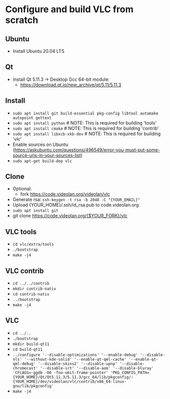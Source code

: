 # Configure and build VLC from scratch

## Ubuntu
- Install Ubuntu 20.04 LTS

## Qt
- Install Qt 5.11.3 -> Desktop Gcc 64-bit module:
    - https://download.qt.io/new_archive/qt/5.11/5.11.3

## Install
- `sudo apt install git build-essential pkg-config libtool automake autopoint gettext`
- `sudo apt install python`         # NOTE: This is required for building 'tools'
- `sudo apt install cmake`          # NOTE: This is required for building 'contrib'
- `sudo apt install libxcb-xkb-dev` # NOTE: This is required for building 'vlc'
- Enable sources on Ubuntu (https://askubuntu.com/questions/496549/error-you-must-put-some-source-uris-in-your-sources-list)
- `sudo apt-get build-dep vlc`

## Clone
- Optional:
    - fork https://code.videolan.org/videolan/vlc
- Generate rsa: `ssh-keygen -t rsa -b 2048 -C "{YOUR_EMAIL}"`
- Upload {YOUR_HOME}/.ssh/id_rsa.pub to code.videolan.org
- `sudo apt install git`
- git clone https://code.videolan.org/{$YOUR_FORK}/vlc

## VLC tools
- `cd vlc/extra/tools`
- `./bootstrap`
- `make -j4`

## VLC contrib
- `cd ../../contrib`
- `mkdir contrib-nativ`
- `cd contrib-nativ`
- `../bootstrap`
- `make -j4`

## VLC
- `cd ../..`
- `./bootstrap`
- `mkdir build-qt11`
- `cd build-qt11`
- `../configure '--disable-optimizations' '--enable-debug' '--disable-nls' '--without-kde-solid' '--enable-qt-qml-cache' '--enable-qt-qml-debug' '--disable-skins2' '--disable-upnp' '--disable-chromecast' '--disable-srt' '--disable-aom' '--disable-bluray' 'CFLAGS=-ggdb -O0 -fno-omit-frame-pointer' 'PKG_CONFIG_PATH={YOUR_HOME}/Qt/Qt5.11.3/5.11.3/gcc_64/lib/pkgconfig/:{YOUR_HOME}/dev/videolan/vlc/contrib/x86_64-linux-gnu/lib/pkgconfig'`
- `make -j4`
